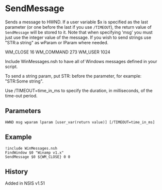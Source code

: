 # SendMessage

Sends a message to HWND. If a user variable $x is specified as the last parameter (or one before the last if you use `/TIMEOUT`), the return value of `SendMessage` will be stored to it. Note that when specifying 'msg' you must just use the integer value of the message. If you wish to send strings use "STR:a string" as wParam or lParam where needed.

WM_CLOSE 16
WM_COMMAND 273
WM_USER 1024

Include WinMessages.nsh to have all of Windows messages defined in your script.

To send a string param, put STR: before the parameter, for example: "STR:Some string".

Use /TIMEOUT=time\_in\_ms to specify the duration, in milliseconds, of the time-out period.

## Parameters

    HWND msg wparam lparam [user_var(return value)] [/TIMEOUT=time_in_ms]

## Example

	!include WinMessages.nsh
	FindWindow $0 "Winamp v1.x"
	SendMessage $0 ${WM_CLOSE} 0 0

## History

Added in NSIS v1.51
